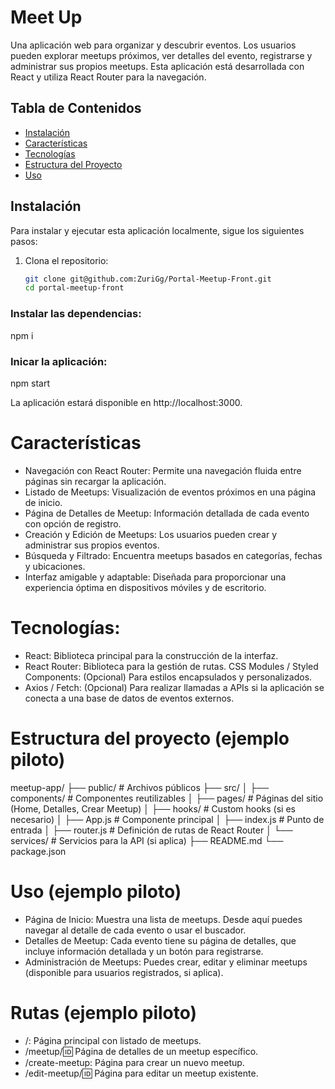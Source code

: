 # Meet Up

Una aplicación web para organizar y descubrir eventos. Los usuarios pueden explorar meetups próximos, ver detalles del evento, registrarse y administrar sus propios meetups. Esta aplicación está desarrollada con React y utiliza React Router para la navegación.

## Tabla de Contenidos

- [Instalación](#instalación)
- [Características](#características)
- [Tecnologías](#tecnologías)
- [Estructura del Proyecto](#estructura-del-proyecto)
- [Uso](#uso)

## Instalación

Para instalar y ejecutar esta aplicación localmente, sigue los siguientes pasos:

1. Clona el repositorio:
   ```bash
   git clone git@github.com:ZuriGg/Portal-Meetup-Front.git
   cd portal-meetup-front
   ```

### Instalar las dependencias:

npm i

### Inicar la aplicación:

npm start

La aplicación estará disponible en http://localhost:3000.

# Características

- Navegación con React Router: Permite una navegación fluida entre páginas sin recargar la aplicación.
- Listado de Meetups: Visualización de eventos próximos en una página de inicio.
- Página de Detalles de Meetup: Información detallada de cada evento con opción de registro.
- Creación y Edición de Meetups: Los usuarios pueden crear y administrar sus propios eventos.
- Búsqueda y Filtrado: Encuentra meetups basados en categorías, fechas y ubicaciones.
- Interfaz amigable y adaptable: Diseñada para proporcionar una experiencia óptima en dispositivos móviles y de escritorio.

# Tecnologías:

- React: Biblioteca principal para la construcción de la interfaz.
- React Router: Biblioteca para la gestión de rutas.
  CSS Modules / Styled Components: (Opcional) Para estilos encapsulados y personalizados.
- Axios / Fetch: (Opcional) Para realizar llamadas a APIs si la aplicación se conecta a una base de datos de eventos externos.

# Estructura del proyecto (ejemplo piloto)

meetup-app/
├── public/ # Archivos públicos
├── src/
│ ├── components/ # Componentes reutilizables
│ ├── pages/ # Páginas del sitio (Home, Detalles, Crear Meetup)
│ ├── hooks/ # Custom hooks (si es necesario)
│ ├── App.js # Componente principal
│ ├── index.js # Punto de entrada
│ ├── router.js # Definición de rutas de React Router
│ └── services/ # Servicios para la API (si aplica)
├── README.md
└── package.json

# Uso (ejemplo piloto)

- Página de Inicio: Muestra una lista de meetups. Desde aquí puedes navegar al detalle de cada evento o usar el buscador.
- Detalles de Meetup: Cada evento tiene su página de detalles, que incluye información detallada y un botón para registrarse.
- Administración de Meetups: Puedes crear, editar y eliminar meetups (disponible para usuarios registrados, si aplica).

# Rutas (ejemplo piloto)

- /: Página principal con listado de meetups.
- /meetup/:id: Página de detalles de un meetup específico.
- /create-meetup: Página para crear un nuevo meetup.
- /edit-meetup/:id: Página para editar un meetup existente.
